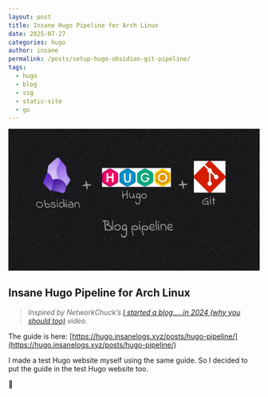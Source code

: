 ```yaml
---
layout: post
title: Insane Hugo Pipeline for Arch Linux
date: 2025-07-27
categories: hugo
author: insane
permalink: /posts/setup-hugo-obsidian-git-pipeline/
tags:
  - hugo
  - blog
  - ssg
  - static-site
  - go
---
```


![Thumbnail for the post](/assets/setup-hugo-obsidian-git-blog-pipeline-in-arch-linux/thumbnail.webp)

## Insane Hugo Pipeline for Arch Linux

> _Inspired by NetworkChuck’s [I started a blog…..in 2024 (why you should too)](https://youtu.be/dnE7c0ELEH8?si=3E6JENc2fJGbbgVT) video._

The guide is here: [https://hugo.insanelogs.xyz/posts/hugo-pipeline/](https://hugo.insanelogs.xyz/posts/hugo-pipeline/)  
  
I made a test Hugo website myself using the same guide. So I decided to put the guide in the test Hugo website too.  
  
🦖